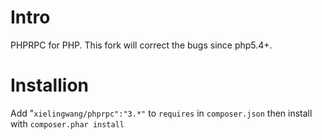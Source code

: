 Intro
==========

PHPRPC for PHP. This fork will correct the bugs since php5.4+.


Installion
==============

Add "`xielingwang/phprpc":"3.*"` to `requires` in `composer.json` then install with `composer.phar install`
